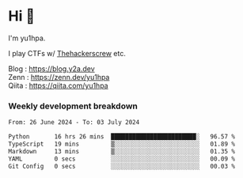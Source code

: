 # Hi 👋

I'm yu1hpa.

I play CTFs w/ [Thehackerscrew](https://www.thehackerscrew.team/) etc.

Blog : https://blog.y2a.dev  
Zenn : https://zenn.dev/yu1hpa  
Qiita : https://qiita.com/yu1hpa  

### Weekly development breakdown

<!--START_SECTION:waka-->

```txt
From: 26 June 2024 - To: 03 July 2024

Python       16 hrs 26 mins  ████████████████████████░   96.57 %
TypeScript   19 mins         ▒░░░░░░░░░░░░░░░░░░░░░░░░   01.89 %
Markdown     13 mins         ▒░░░░░░░░░░░░░░░░░░░░░░░░   01.35 %
YAML         0 secs          ░░░░░░░░░░░░░░░░░░░░░░░░░   00.09 %
Git Config   0 secs          ░░░░░░░░░░░░░░░░░░░░░░░░░   00.03 %
```

<!--END_SECTION:waka-->

